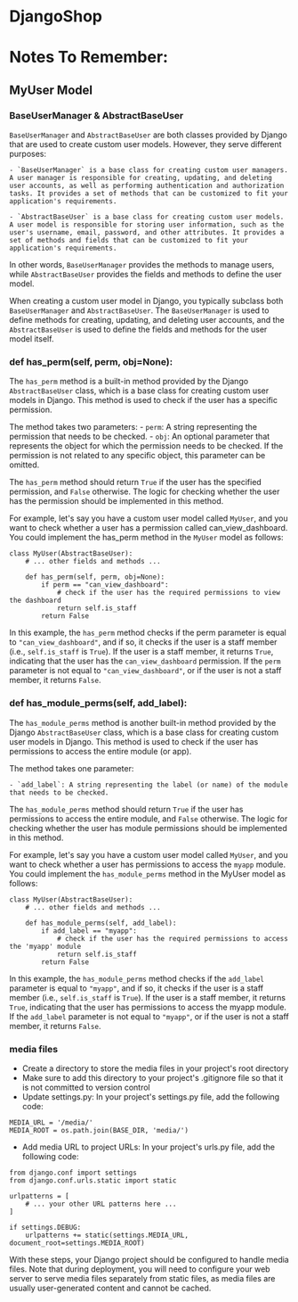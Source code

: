 # DjangoShop

# Notes To Remember:

## MyUser Model

### BaseUserManager & AbstractBaseUser

`BaseUserManager` and `AbstractBaseUser` are both classes provided by Django that are used to create custom user models. However, they serve different purposes:

    - `BaseUserManager` is a base class for creating custom user managers. A user manager is responsible for creating, updating, and deleting user accounts, as well as performing authentication and authorization tasks. It provides a set of methods that can be customized to fit your application's requirements.

    - `AbstractBaseUser` is a base class for creating custom user models. A user model is responsible for storing user information, such as the user's username, email, password, and other attributes. It provides a set of methods and fields that can be customized to fit your application's requirements.

In other words, `BaseUserManager` provides the methods to manage users, while `AbstractBaseUser` provides the fields and methods to define the user model.

When creating a custom user model in Django, you typically subclass both `BaseUserManager` and `AbstractBaseUser`. The `BaseUserManager` is used to define methods for creating, updating, and deleting user accounts, and the `AbstractBaseUser` is used to define the fields and methods for the user model itself.

### def has_perm(self, perm, obj=None):

The `has_perm` method is a built-in method provided by the Django `AbstractBaseUser` class, which is a base class for creating custom user models in Django. This method is used to check if the user has a specific permission.

The method takes two parameters:
    - `perm`: A string representing the permission that needs to be checked.
    - `obj`: An optional parameter that represents the object for which the permission needs to be checked. If the permission is not related to any specific object, this parameter can be omitted.

The `has_perm` method should return `True` if the user has the specified permission, and `False` otherwise. The logic for checking whether the user has the permission should be implemented in this method.

For example, let's say you have a custom user model called `MyUser`, and you want to check whether a user has a permission called can_view_dashboard. You could implement the has_perm method in the `MyUser` model as follows:

```
class MyUser(AbstractBaseUser):
    # ... other fields and methods ...

    def has_perm(self, perm, obj=None):
        if perm == "can_view_dashboard":
            # check if the user has the required permissions to view the dashboard
            return self.is_staff
        return False
```

In this example, the `has_perm` method checks if the perm parameter is equal to `"can_view_dashboard"`, and if so, it checks if the user is a staff member (i.e., `self.is_staff` is `True`). If the user is a staff member, it returns `True`, indicating that the user has the `can_view_dashboard` permission. If the `perm` parameter is not equal to `"can_view_dashboard"`, or if the user is not a staff member, it returns `False`.

### def has_module_perms(self, add_label):

The `has_module_perms` method is another built-in method provided by the Django `AbstractBaseUser` class, which is a base class for creating custom user models in Django. This method is used to check if the user has permissions to access the entire module (or app).

The method takes one parameter:

    - `add_label`: A string representing the label (or name) of the module that needs to be checked.

The `has_module_perms` method should return `True` if the user has permissions to access the entire module, and `False` otherwise. The logic for checking whether the user has module permissions should be implemented in this method.

For example, let's say you have a custom user model called `MyUser`, and you want to check whether a user has permissions to access the `myapp` module. You could implement the `has_module_perms` method in the MyUser model as follows:

```
class MyUser(AbstractBaseUser):
    # ... other fields and methods ...

    def has_module_perms(self, add_label):
        if add_label == "myapp":
            # check if the user has the required permissions to access the 'myapp' module
            return self.is_staff
        return False

```
In this example, the `has_module_perms` method checks if the `add_label` parameter is equal to `"myapp"`, and if so, it checks if the user is a staff member (i.e., `self.is_staff` is `True`). If the user is a staff member, it returns `True`, indicating that the user has permissions to access the myapp module. If the `add_label` parameter is not equal to `"myapp"`, or if the user is not a staff member, it returns `False`.

### media files
- Create a directory to store the media files in your project's root directory
- Make sure to add this directory to your project's .gitignore file so that it is not committed to version control
- Update settings.py: In your project's settings.py file, add the following code:
```
MEDIA_URL = '/media/'
MEDIA_ROOT = os.path.join(BASE_DIR, 'media/')
```
- Add media URL to project URLs: In your project's urls.py file, add the following code:
```
from django.conf import settings
from django.conf.urls.static import static

urlpatterns = [
    # ... your other URL patterns here ...
]

if settings.DEBUG:
    urlpatterns += static(settings.MEDIA_URL, document_root=settings.MEDIA_ROOT)

```

With these steps, your Django project should be configured to handle media files. Note that during deployment, you will need to configure your web server to serve media files separately from static files, as media files are usually user-generated content and cannot be cached.